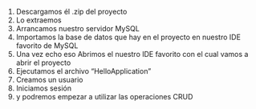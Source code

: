 1.	Descargamos él .zip del proyecto
2.	Lo extraemos 
3.	Arrancamos nuestro servidor MySQL 
4.	Importamos la base de datos que hay en el proyecto en nuestro IDE favorito de MySQL 
5.	Una vez echo eso Abrimos el nuestro IDE favorito con el cual vamos a abrir el proyecto 
6.	Ejecutamos el archivo “HelloApplication” 
7.	Creamos un usuario 
8.	Iniciamos sesión
9.	y podremos empezar a utilizar las operaciones CRUD
